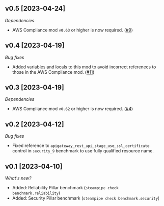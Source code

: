 ## v0.5 [2023-04-24]

_Dependencies_

- AWS Compliance mod `v0.63` or higher is now required. ([#9](https://github.com/turbot/steampipe-mod-aws-well-architected/pull/9))

## v0.4 [2023-04-19]

_Bug fixes_

- Added variables and locals to this mod to avoid incorrect referenecs to those in the AWS Compliance mod. ([#11](https://github.com/turbot/steampipe-mod-aws-well-architected/pull/11))

## v0.3 [2023-04-19]

_Dependencies_

- AWS Compliance mod `v0.62` or higher is now required. ([#4](https://github.com/turbot/steampipe-mod-aws-well-architected/pull/4))

## v0.2 [2023-04-12]

_Bug fixes_

- Fixed reference to `apigateway_rest_api_stage_use_ssl_certificate` control in `security_9` benchmark to use fully qualified resource name.

## v0.1 [2023-04-10]

_What's new?_

- Added: Reliability Pillar benchmark (`steampipe check benchmark.reliability`)
- Added: Security Pillar benchmark (`steampipe check benchmark.security`)
